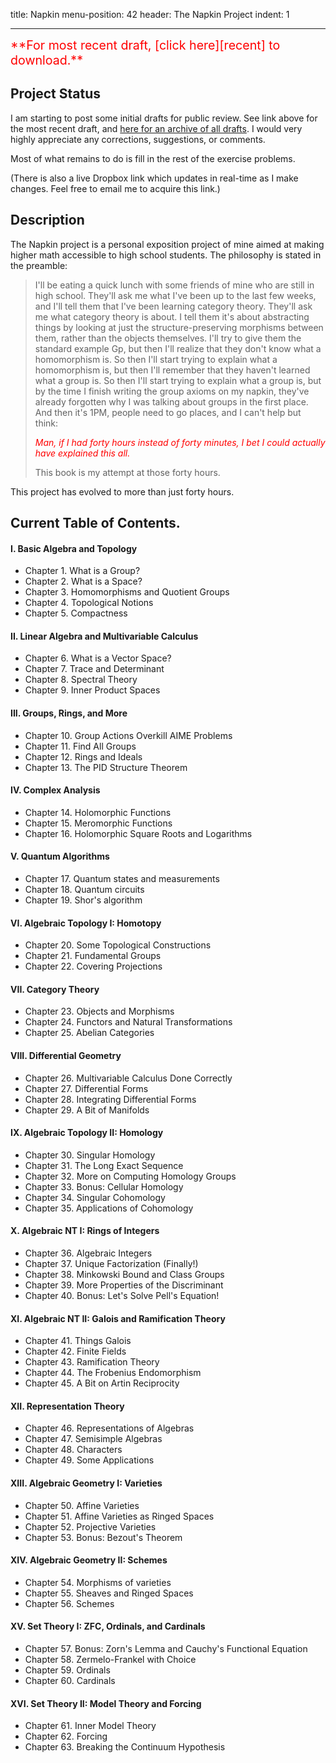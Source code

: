 title: Napkin
menu-position: 42
header: The Napkin Project
indent: 1

---

<span style="color:red; font-size: 140%;">
**For most recent draft, [click here][recent] to download.**
</span>

## Project Status
I am starting to post some initial drafts for public review.
See link above for the most recent draft,
and [here for an archive of all drafts][wp].
I would very highly appreciate any corrections, suggestions, or comments.

Most of what remains to do is fill in the rest of the exercise problems.

(There is also a live Dropbox link which updates in real-time as I make changes.
Feel free to email me to acquire this link.)

## Description
The Napkin project is a personal exposition project of mine
aimed at making higher math accessible to high school students.
The philosophy is stated in the preamble:

> I'll be eating a quick lunch with some friends of mine who are still in high school.
> They'll ask me what I've been up to the last few weeks, and I'll tell them that I've been learning category theory.
> They'll ask me what category theory is about.
> I tell them it's about abstracting things by looking at just the structure-preserving morphisms between them, rather than the objects themselves.
> I'll try to give them the standard example Gp, but then I'll realize that they don't know what a homomorphism is.
> So then I'll start trying to explain what a homomorphism is, but then I'll remember that they haven't learned what a group is.
> So then I'll start trying to explain what a group is, but by the time I finish writing the group axioms on my napkin, they've already forgotten why I was talking about groups in the first place.
> And then it's 1PM, people need to go places, and I can't help but think:
>
> *<span style="color:red;">Man, if I had forty hours instead of forty minutes, I bet I could actually have explained this all.</span>*
>
> This book is my attempt at those forty hours.

This project has evolved to more than just forty hours.

## Current Table of Contents.

#### I. Basic Algebra and Topology
+ Chapter 1. What is a Group? 
+ Chapter 2. What is a Space? 
+ Chapter 3. Homomorphisms and Quotient Groups 
+ Chapter 4. Topological Notions 
+ Chapter 5. Compactness 
#### II. Linear Algebra and Multivariable Calculus 
+ Chapter 6. What is a Vector Space? 
+ Chapter 7. Trace and Determinant 
+ Chapter 8. Spectral Theory 
+ Chapter 9. Inner Product Spaces 
#### III. Groups, Rings, and More 
+ Chapter 10. Group Actions Overkill AIME Problems 
+ Chapter 11. Find All Groups 
+ Chapter 12. Rings and Ideals 
+ Chapter 13. The PID Structure Theorem 
#### IV. Complex Analysis 
+ Chapter 14. Holomorphic Functions 
+ Chapter 15. Meromorphic Functions 
+ Chapter 16. Holomorphic Square Roots and Logarithms 
#### V. Quantum Algorithms
+ Chapter 17. Quantum states and measurements
+ Chapter 18. Quantum circuits
+ Chapter 19. Shor's algorithm
#### VI. Algebraic Topology I: Homotopy 
+ Chapter 20. Some Topological Constructions 
+ Chapter 21. Fundamental Groups 
+ Chapter 22. Covering Projections 
#### VII. Category Theory 
+ Chapter 23. Objects and Morphisms 
+ Chapter 24. Functors and Natural Transformations 
+ Chapter 25. Abelian Categories 
#### VIII. Differential Geometry
+ Chapter 26. Multivariable Calculus Done Correctly 
+ Chapter 27. Differential Forms 
+ Chapter 28. Integrating Differential Forms 
+ Chapter 29. A Bit of Manifolds
#### IX. Algebraic Topology II: Homology 
+ Chapter 30. Singular Homology 
+ Chapter 31. The Long Exact Sequence 
+ Chapter 32. More on Computing Homology Groups 
+ Chapter 33. Bonus: Cellular Homology
+ Chapter 34. Singular Cohomology
+ Chapter 35. Applications of Cohomology
#### X. Algebraic NT I: Rings of Integers 
+ Chapter 36. Algebraic Integers 
+ Chapter 37. Unique Factorization (Finally!) 
+ Chapter 38. Minkowski Bound and Class Groups 
+ Chapter 39. More Properties of the Discriminant 
+ Chapter 40. Bonus: Let's Solve Pell's Equation! 
#### XI. Algebraic NT II: Galois and Ramification Theory 
+ Chapter 41. Things Galois 
+ Chapter 42. Finite Fields 
+ Chapter 43. Ramification Theory 
+ Chapter 44. The Frobenius Endomorphism 
+ Chapter 45. A Bit on Artin Reciprocity
#### XII. Representation Theory
+ Chapter 46. Representations of Algebras
+ Chapter 47. Semisimple Algebras
+ Chapter 48. Characters
+ Chapter 49. Some Applications
#### XIII. Algebraic Geometry I: Varieties 
+ Chapter 50. Affine Varieties 
+ Chapter 51. Affine Varieties as Ringed Spaces
+ Chapter 52. Projective Varieties 
+ Chapter 53. Bonus: Bezout's Theorem
#### XIV. Algebraic Geometry II: Schemes 
+ Chapter 54. Morphisms of varieties
+ Chapter 55. Sheaves and Ringed Spaces
+ Chapter 56. Schemes
#### XV. Set Theory I: ZFC, Ordinals, and Cardinals 
+ Chapter 57. Bonus: Zorn's Lemma and Cauchy's Functional Equation
+ Chapter 58. Zermelo-Frankel with Choice 
+ Chapter 59. Ordinals 
+ Chapter 60. Cardinals 
#### XVI. Set Theory II: Model Theory and Forcing 
+ Chapter 61. Inner Model Theory 
+ Chapter 62. Forcing 
+ Chapter 63. Breaking the Continuum Hypothesis 

[recent]: https://usamo.files.wordpress.com/2017/02/napkin-2017-02-15.pdf
[wp]: https://usamo.wordpress.com/napkin/
